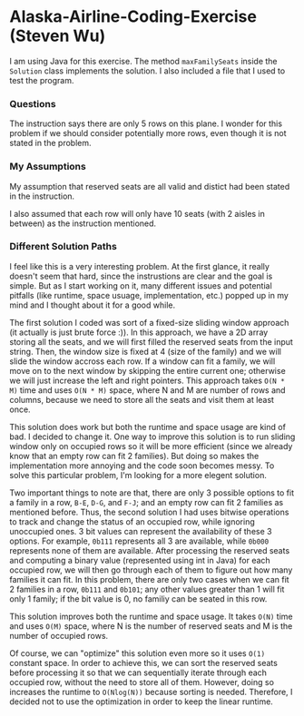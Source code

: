 # Alaska-Airline-Coding-Exercise (Steven Wu)
I am using Java for this exercise. The method ```maxFamilySeats``` inside the ```Solution``` class implements the solution. I also included a file that I used to test the program.

### Questions
The instruction says there are only 5 rows on this plane. I wonder for this problem if we should consider potentially more rows, even though it is not stated in the problem.

### My Assumptions
My assumption that reserved seats are all valid and distict had been stated in the instruction.

I also assumed that each row will only have 10 seats (with 2 aisles in between) as the instruction mentioned.

### Different Solution Paths
I feel like this is a very interesting problem. At the first glance, it really doesn't seem that hard, since the instrustions are clear and the goal is simple. But as I start working on it, many different issues and potential pitfalls (like runtime, space usuage, implementation, etc.) popped up in my mind and I thought about it for a good while.

The first solution I coded was sort of a fixed-size sliding window approach (it actually is just brute force :)). In this approach, we have a 2D array storing all the seats, and we will first filled the reserved seats from the input string. Then, the window size is fixed at 4 (size of the family) and we will slide the window accross each row. If a window can fit a family, we will move on to the next window by skipping the entire current one; otherwise we will just increase the left and right pointers. This approach takes ```O(N * M)``` time and uses ```O(N * M)``` space, where N and M are number of rows and columns, because we need to store all the seats and visit them at least once.

This solution does work but both the runtime and space usage are kind of bad. I decided to change it. One way to improve this solution is to run sliding window only on occupied rows so it will be more efficient (since we already know that an empty row can fit 2 families). But doing so makes the implementation more annoying and the code soon becomes messy. To solve this particular problem, I'm looking for a more elegent solution.

Two important things to note are that, there are only 3 possible options to fit a family in a row, ```B-E```, ```D-G```, and ```F-J```; and an empty row can fit 2 families as mentioned before. Thus, the second solution I had uses bitwise operations to track and change the status of an occupied row, while ignoring unoccupied ones. 3 bit values can represent the availability of these 3 options. For example, ```0b111``` represents all 3 are available, while ```0b000``` represents none of them are available. After processing the reserved seats and computing a binary value (represented using int in Java) for each occupied row, we will then go through each of them to figure out how many families it can fit. In this problem, there are only two cases when we can fit 2 families in a row, ```0b111``` and ```0b101```; any other values greater than 1 will fit only 1 family; if the bit value is 0, no familiy can be seated in this row.

This solution improves both the runtime and space usage. It takes ```O(N)``` time and uses ```O(M)``` space, where N is the number of reserved seats and M is the number of occupied rows.

Of course, we can "optimize" this solution even more so it uses ```O(1)``` constant space. In order to achieve this, we can sort the reserved seats before processing it so that we can sequentially iterate through each occupied row, without the need to store all of them. However, doing so increases the runtime to ```O(Nlog(N))``` because sorting is needed. Therefore, I decided not to use the optimization in order to keep the linear runtime.
